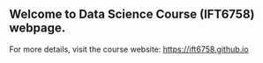 ## Welcome to Data Science Course (IFT6758) webpage.

For more details, visit the course website: https://ift6758.github.io

